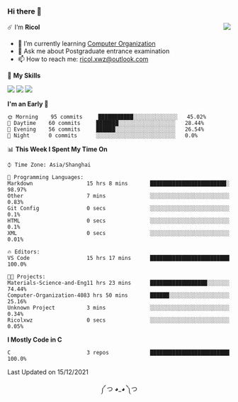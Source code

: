 ### Hi there 👋

<a href="#">
  <img align="right" src="https://github-readme-stats.vercel.app/api?username=Ricolxwz&count_private=true&show_icons=true&theme=prussian" />
</a>

☄️ I‘m **Ricol**

- 🌱 I’m currently learning [Computer Organization](https://github.com/Ricolxwz/Computer-Organization-408)
- 💬 Ask me about Postgraduate entrance examination
- 📫 How to reach me: ricol.xwz@outlook.com

🌟 **My Skills**

![](https://img.shields.io/badge/-Git-000000?style=flat-square&logo=git&logoColor=fff)
![](https://img.shields.io/badge/-C-3e74a2?style=flat-square&logo=C&logoColor=fff)
![](https://img.shields.io/badge/-Python-4fc08d?style=flat-square&logo=python&logoColor=fff)

<!--START_SECTION:waka-->
**I'm an Early 🐤** 

```text
🌞 Morning    95 commits     ███████████░░░░░░░░░░░░░░   45.02% 
🌆 Daytime    60 commits     ███████░░░░░░░░░░░░░░░░░░   28.44% 
🌃 Evening    56 commits     ██████░░░░░░░░░░░░░░░░░░░   26.54% 
🌙 Night      0 commits      ░░░░░░░░░░░░░░░░░░░░░░░░░   0.0%

```


📊 **This Week I Spent My Time On** 

```text
⌚︎ Time Zone: Asia/Shanghai

💬 Programming Languages: 
Markdown                 15 hrs 8 mins       ████████████████████████░   98.97% 
Other                    7 mins              ░░░░░░░░░░░░░░░░░░░░░░░░░   0.83% 
Git Config               0 secs              ░░░░░░░░░░░░░░░░░░░░░░░░░   0.1% 
HTML                     0 secs              ░░░░░░░░░░░░░░░░░░░░░░░░░   0.1% 
XML                      0 secs              ░░░░░░░░░░░░░░░░░░░░░░░░░   0.01%

🔥 Editors: 
VS Code                  15 hrs 17 mins      █████████████████████████   100.0%

🐱‍💻 Projects: 
Materials-Science-and-Eng11 hrs 23 mins      ██████████████████░░░░░░░   74.44% 
Computer-Organization-4083 hrs 50 mins       ██████░░░░░░░░░░░░░░░░░░░   25.16% 
Unknown Project          3 mins              ░░░░░░░░░░░░░░░░░░░░░░░░░   0.34% 
Ricolxwz                 0 secs              ░░░░░░░░░░░░░░░░░░░░░░░░░   0.05%

```

**I Mostly Code in C** 

```text
C                        3 repos             █████████████████████████   100.0%

```



 Last Updated on 15/12/2021
<!--END_SECTION:waka-->

<div align="center">
༼ つ ◕_◕ ༽つ
</div>
